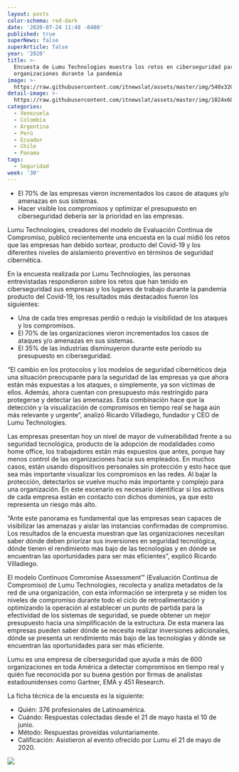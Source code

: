 ```yaml
---
layout: posts
color-schema: red-dark
date: '2020-07-24 11:48 -0400'
published: true
superNews: false
superArticle: false
year: '2020'
title: >-
  Encuesta de Lumu Technologies muestra los retos en ciberseguridad para las
  organizaciones durante la pandemia
image: >-
  https://raw.githubusercontent.com/itnewslat/assets/master/img/540x320/Ciberseguridad-p.jpg
detail-image: >-
  https://raw.githubusercontent.com/itnewslat/assets/master/img/1024x680/Ciberseguridad-g.jpg
categories:
  - Venezuela
  - Colombia
  - Argentina
  - Perú
  - Ecuador
  - Chile
  - Panama
tags:
  - Seguridad
week: '30'
---
```

- El 70% de las empresas vieron incrementados los casos de ataques y/o amenazas en sus sistemas.  
- Hacer visible los compromisos y optimizar el presupuesto en ciberseguridad debería ser la prioridad en las empresas. 

Lumu Technologies, creadores del modelo de Evaluación Continua de Compromiso, publicó recientemente una encuesta en la cual midió los retos que las empresas han debido sortear, producto del Covid-19 y los diferentes niveles de aislamiento preventivo en términos de seguridad cibernética. 

En la encuesta realizada por Lumu Technologies, las personas entrevistadas respondieron sobre los retos que han tenido en ciberseguridad sus empresas y los lugares de trabajo durante la pandemia producto del Covid-19, los resultados más destacados fueron los siguientes: 

- Una de cada tres empresas perdió o redujo la visibilidad de los ataques y los compromisos. 
- El 70% de las organizaciones vieron incrementados los casos de ataques y/o amenazas en sus sistemas.  
- El 35% de las industrias disminuyeron durante este período su presupuesto en ciberseguridad. 

“El cambio en los protocolos y los modelos de seguridad cibernéticos deja una situación preocupante para la seguridad de las empresas ya que ahora están más expuestas a los ataques, o simplemente, ya son víctimas de ellos. Además, ahora cuentan con presupuesto más restringido para protegerse y detectar las amenazas. Esta combinación hace que la detección y la visualización de compromisos en tiempo real se haga aún más relevante y urgente”, analizó Ricardo Villadiego, fundador y CEO de Lumu Technologies.
 
Las empresas presentan hoy un nivel de mayor de vulnerabilidad frente a su seguridad tecnológica, producto de la adopción de modalidades como home office, los trabajadores están más expuestos que antes, porque hay menos control de las organizaciones hacia sus empleados. En muchos casos, están usando dispositivos personales sin protección y esto hace que sea más importante visualizar los compromisos en las redes. Al bajar la protección, detectarlos se vuelve mucho más importante y complejo para una organización. En este escenario es necesario identificar si los activos de cada empresa están en contacto con dichos dominios, ya que esto representa un riesgo más alto.

“Ante este panorama es fundamental que las empresas sean capaces de visibilizar las amenazas y aislar las instancias confirmadas de compromiso. Los resultados de la encuesta muestran que las organizaciones necesitan saber dónde deben priorizar sus inversiones en seguridad tecnológica, dónde tienen el rendimiento más bajo de las tecnologías y en dónde se encuentran las oportunidades para ser más eficientes”, explicó Ricardo Villadiego. 
 
El modelo Continuos Comromise Assessment™ (Evaluación Continua de Compromiso) de Lumu Technologies, recolecta y analiza metadatos de la red de una organización, con esta información se interpreta y se miden los niveles de compromiso durante todo el ciclo de retroalimentación y optimizando la operación al establecer un punto de partida para la efectividad de los sistemas de seguridad, se puede obtener un mejor presupuesto hacia una simplificación de la estructura. De esta manera las empresas pueden saber dónde se necesita realizar inversiones adicionales, dónde se presenta un rendimiento más bajo de las tecnologías y dónde se encuentran las oportunidades para ser más eficiente.

Lumu es una empresa de ciberseguridad que ayuda a más de 600 organizaciones en toda América a detectar compromisos en tiempo real y quién fue reconocida por su buena gestión por firmas de analistas estadounidenses como Gartner, EMA y 451 Research. 

La ficha técnica de la encuesta es la siguiente:

-	Quién: 376 profesionales de Latinoamérica.
-	Cuándo: Respuestas colectadas desde el 21 de mayo hasta el 10 de junio.
-	Método: Respuestas proveídas voluntariamente.
-	Calificación: Asistieron al evento ofrecido por Lumu el 21 de mayo de 2020.

<img src="https://tracker.metricool.com/c3po.jpg?hash=56f88a41e39ab42c063cc51676587a04"/>